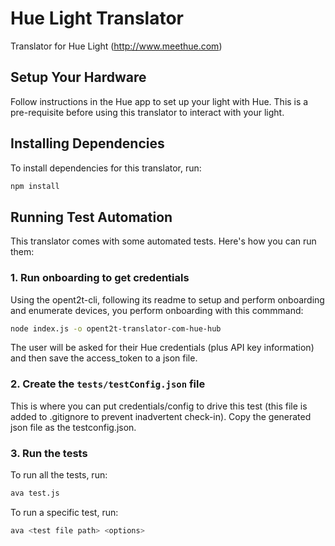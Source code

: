 # Hue Light Translator
Translator for Hue Light (http://www.meethue.com)

## Setup Your Hardware
Follow instructions in the Hue app to set up your light with Hue. This is a pre-requisite
before using this translator to interact with your light.

## Installing Dependencies
To install dependencies for this translator, run:

```bash
npm install
```

## Running Test Automation
This translator comes with some automated tests. Here's how you can run them:

### 1. Run onboarding to get credentials

Using the opent2t-cli, following its readme to setup and perform onboarding and enumerate devices, you perform onboarding with this commmand:

```bash
node index.js -o opent2t-translator-com-hue-hub
```
The user will be asked for their Hue credentials (plus API key information) and then save the access_token to a json file.

### 2. Create the `tests/testConfig.json` file
This is where you can put credentials/config to drive this test (this file is added to .gitignore
to prevent inadvertent check-in). Copy the generated json file as the testconfig.json.

### 3. Run the tests

To run all the tests, run:

```bash
ava test.js
```

To run a specific test, run:

```bash
ava <test file path> <options>
```